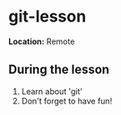 # git-lesson

**Location:** Remote

## During the lesson
1. Learn about 'git'
2. Don't forget to have fun!
